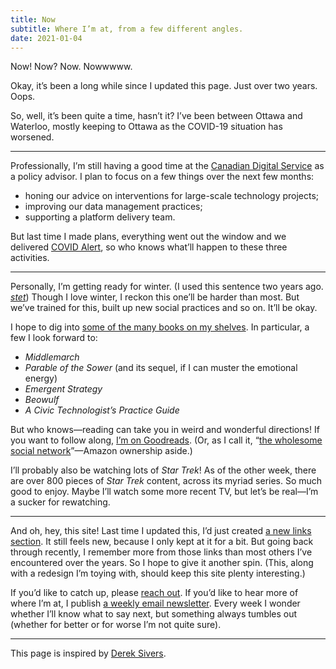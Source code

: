 ```yaml
---
title: Now
subtitle: Where I’m at, from a few different angles.
date: 2021-01-04
---
```


Now! Now? Now. Nowwwww.

Okay, it’s been a long while since I updated this page. Just over two years. Oops.

So, well, it’s been quite a time, hasn’t it? I’ve been between Ottawa and Waterloo, mostly keeping to Ottawa as the COVID-19 situation has worsened.

---

Professionally, I’m still having a good time at the [Canadian Digital Service](https://digital.canada.ca) as a policy advisor. I plan to focus on a few things over the next few months:

- honing our advice on interventions for large-scale technology projects;
- improving our data management practices;
- supporting a platform delivery team.

But last time I made plans, everything went out the window and we delivered [COVID Alert](https://www.canada.ca/en/public-health/services/diseases/coronavirus-disease-covid-19/covid-alert.html), so who knows what’ll happen to these three activities.

---

Personally, I’m getting ready for winter. (I used this sentence two years ago. [_stet_](http://stet.editorially.com/articles/a-beginning-for-stet/)) Though I love winter, I reckon this one’ll be harder than most. But we’ve trained for this, built up new social practices and so on. It’ll be okay.

I hope to dig into [some of the many books on my shelves](https://lucascherkewski.com/hit-and-miss/141-new-shelves/). In particular, a few I look forward to:

- _Middlemarch_
- _Parable of the Sower_ (and its sequel, if I can muster the emotional energy)
- _Emergent Strategy_
- _Beowulf_
- _A Civic Technologist’s Practice Guide_

But who knows—reading can take you in weird and wonderful directions! If you want to follow along, [I’m on Goodreads](https://www.goodreads.com/user/show/27072166-lucas-cherkewski). (Or, as I call it, “[the wholesome social network](https://lucascherkewski.com/hit-and-miss/73-wholesome-social-network/)”—Amazon ownership aside.)

I’ll probably also be watching lots of _Star Trek_! As of the other week, there are over 800 pieces of _Star Trek_ content, across its myriad series. So much good to enjoy. Maybe I’ll watch some more recent TV, but let’s be real—I’m a sucker for rewatching.

---

And oh, hey, this site! Last time I updated this, I’d just created [a new links section](/links/). It still feels new, because I only kept at it for a bit. But going back through recently, I remember more from those links than most others I’ve encountered over the years. So I hope to give it another spin. (This, along with a redesign I’m toying with, should keep this site plenty interesting.)

If you’d like to catch up, please [reach out](mailto:lucas@lucascherkewski.com). If you’d like to hear more of where I’m at, I publish [a weekly email newsletter](/hit-and-miss/). Every week I wonder whether I’ll know what to say next, but something always tumbles out (whether for better or for worse I’m not quite sure).

***

This page is inspired by [Derek Sivers](http://nownownow.com/about).
